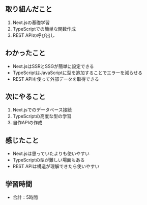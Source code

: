 ## 取り組んだこと
1. Next.jsの基礎学習
2. TypeScriptでの簡単な関数作成
3. REST APIの呼び出し

## わかったこと
- Next.jsはSSRとSSGが簡単に設定できる
- TypeScriptはJavaScriptに型を追加することでエラーを減らせる
- REST APIを使って外部データを取得できる

## 次にやること
1. Next.jsでのデータベース接続
2. TypeScriptの高度な型の学習
3. 自作APIの作成

## 感じたこと
- Next.jsは思っていたよりも使いやすい
- TypeScriptの型が難しい場面もある
- REST APIは構造が理解できたら使いやすい

## 学習時間
- 合計：5時間
